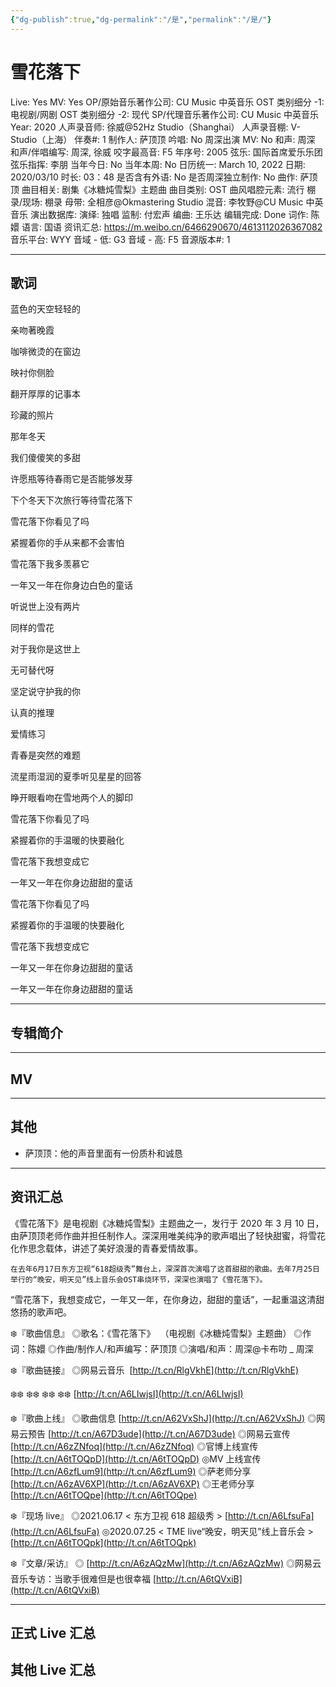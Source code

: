 ```yaml
---
{"dg-publish":true,"dg-permalink":"/是","permalink":"/是/"}
---
```



# 雪花落下

Live: Yes
MV: Yes
OP/原始音乐著作公司: CU Music 中英音乐
OST 类别细分 -1: 电视剧/网剧
OST 类别细分 -2: 现代
SP/代理音乐著作公司: CU Music 中英音乐
Year: 2020
人声录音师: 徐威@52Hz Studio（Shanghai）
人声录音棚: V-Studio（上海）
伴奏#: 1
制作人: 萨顶顶
吟唱: No
周深出演 MV: No
和声: 周深
和声/伴唱编写: 周深, 徐威
咬字最高音: F5
年序号: 2005
弦乐: 国际首席爱乐乐团
弦乐指挥: 李朋
当年今日: No
当年本周: No
日历统一: March 10, 2022
日期: 2020/03/10
时长: 03：48
是否含有外语: No
是否周深独立制作: No
曲作: 萨顶顶
曲目相关: 剧集《冰糖炖雪梨》主题曲
曲目类别: OST
曲风唱腔元素: 流行
棚录/现场: 棚录
母带: 全相彦@Okmastering Studio
混音: 李牧野@CU Music 中英音乐
演出数据库:
演绎: 独唱
监制: 付宏声
编曲: 王乐达
编辑完成: Done
词作: 陈嬛
语言: 国语
资讯汇总: https://m.weibo.cn/6466290670/4613112026367082
音乐平台: WYY
音域 - 低: G3
音域 - 高: F5
音源版本#: 1

---

## 歌词

蓝色的天空轻轻的

亲吻著晚霞

咖啡微烫的在窗边

映衬你侧脸

翻开厚厚的记事本

珍藏的照片

那年冬天

我们傻傻笑的多甜

许愿瓶等待春雨它是否能够发芽

下个冬天下次旅行等待雪花落下

雪花落下你看见了吗

紧握着你的手从来都不会害怕

雪花落下我多羡慕它

一年又一年在你身边白色的童话

听说世上没有两片

同样的雪花

对于我你是这世上

无可替代呀

坚定说守护我的你

认真的推理

爱情练习

青春是突然的难题

流星雨湿润的夏季听见星星的回答

睁开眼看吻在雪地两个人的脚印

雪花落下你看见了吗

紧握着你的手温暖的快要融化

雪花落下我想变成它

一年又一年在你身边甜甜的童话

雪花落下你看见了吗

紧握着你的手温暖的快要融化

雪花落下我想变成它

一年又一年在你身边甜甜的童话

一年又一年在你身边甜甜的童话

---

## 专辑简介

---

## MV

---

## 其他

- 萨顶顶：他的声音里面有一份质朴和诚恳

---

## 资讯汇总

《雪花落下》是电视剧《冰糖炖雪梨》主题曲之一，发行于 2020 年 3 月 10 日，由萨顶顶老师作曲并担任制作人。深深用唯美纯净的歌声唱出了轻快甜蜜，将雪花化作思念载体，讲述了美好浪漫的青春爱情故事。

    在去年6月17日东方卫视“618超级秀”舞台上，深深首次演唱了这首甜甜的歌曲。去年7月25日举行的“晚安，明天见”线上音乐会OST串烧环节，深深也演唱了《雪花落下》。

   “雪花落下，我想变成它，一年又一年，在你身边，甜甜的童话”，一起重温这清甜悠扬的歌声吧。

❄️『歌曲信息』
◎歌名：《雪花落下》
 （电视剧《冰糖炖雪梨》主题曲）
◎作词：陈嬛
◎作曲/制作人/和声编写：萨顶顶
◎演唱/和声：周深@卡布叻 _ 周深

❄️『歌曲链接』
◎网易云音乐  [http://t.cn/RlgVkhE](http://t.cn/RlgVkhE)

❄️❄️ ❄️❄️ ❄️❄️ ❄️❄️
[http://t.cn/A6LIwjsI](http://t.cn/A6LIwjsI)

❄️『歌曲上线』
◎歌曲信息 [http://t.cn/A62VxShJ](http://t.cn/A62VxShJ)
◎网易云预告 [http://t.cn/A67D3ude](http://t.cn/A67D3ude)
◎网易云宣传 [http://t.cn/A6zZNfoq](http://t.cn/A6zZNfoq)
◎官博上线宣传 [http://t.cn/A6tTOQpD](http://t.cn/A6tTOQpD)
◎MV 上线宣传 [http://t.cn/A6zfLum9](http://t.cn/A6zfLum9)
◎萨老师分享 [http://t.cn/A6zAV6XP](http://t.cn/A6zAV6XP)
◎王老师分享 [http://t.cn/A6tTOQpe](http://t.cn/A6tTOQpe)

❄️『现场 live』
◎2021.06.17
< 东方卫视 618 超级秀 > [http://t.cn/A6LfsuFa](http://t.cn/A6LfsuFa)
◎2020.07.25
< TME live“晚安，明天见”线上音乐会 > [http://t.cn/A6tTOQpk](http://t.cn/A6tTOQpk)

❄️『文章/采访』
◎ [http://t.cn/A6zAQzMw](http://t.cn/A6zAQzMw)
◎网易云音乐专访：当歌手很难但是也很幸福 [http://t.cn/A6tQVxiB](http://t.cn/A6tQVxiB)

---

## 正式 Live 汇总

## 其他 Live 汇总
